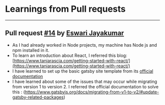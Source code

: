 # Learnings from Pull requests

----
## Pull request [#14](https://github.com/womenintech-chennai/womenintech-website/pull/14) by [Eswari Jayakumar](https://github.com/eswarijayakumar)

- As I had already worked in Node projects, my machine has Node js and npm installed in it.
- To learn an introduction about React, I referred this blog: [https://www.taniarascia.com/getting-started-with-react/](https://www.taniarascia.com/getting-started-with-react/)
- I have learned to set up the basic gatsby site template from its [official documentation](https://www.gatsbyjs.org/tutorial/part-one/)
- I have learned about some of the issues that may occur while migrating from version 1 to version 2. I referred the official documentation to solve this : (https://www.gatsbyjs.org/docs/migrating-from-v1-to-v2/#update-gatsby-related-packages)